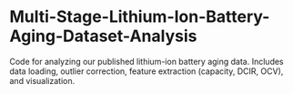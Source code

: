 # Multi-Stage-Lithium-Ion-Battery-Aging-Dataset-Analysis
Code for analyzing our published lithium-ion battery aging data. Includes data loading, outlier correction, feature extraction (capacity, DCIR, OCV), and visualization.
